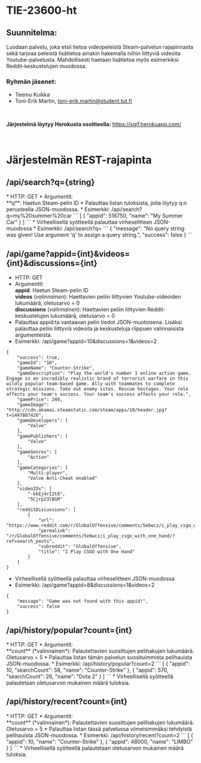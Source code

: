 # TIE-23600-ht

## Suunnitelma:
Luodaan palvelu, joka etsii tietoa videopeleistä Steam-palvelun rajapinnasta sekä tarjoaa peleistä lisätietoa ainakin hakemalla niihin liittyviä videoita Youtube-palvelusta. Mahdollisesti haetaan lisätietoa myös esimerkiksi Reddit-keskustelujen muodossa. 

### Ryhmän jäsenet:
* Teemu Kuikka
* Toni-Erik Martin, toni-erik.martin@student.tut.fi

<br>

**Järjestelmä löytyy Herokusta osoitteella:** https://sgif.herokuapp.com/

<br>

<h1> Järjestelmän REST-rajapinta </h1>

<h2> /api/search?q={string} </h2>
* HTTP: GET
* Argumentit: <br>
**q**: Haetun Steam-pelin ID
* Palauttaa listan tuloksista, joita löytyy q:n perusteella JSON-muodossa.
* Esimerkki: /api/search?q=my%20summer%20car
```
[
	{
		"appid": 516750,
		"name": "My Summer Car"
	}
]
```
* Virheellisellä syötteellä palauttaa virheselitteen JSON-muodossa
* Esimerkki: /api/search?q=
```
{
	"message": "No query string was given! Use argument 'q' to assign a query string.",
	"success": false
}
```

<h2> /api/game?appid={int}&videos={int}&discussions={int}</h2>

* HTTP: GET
* Argumentit: <br>
	**appid**: Haetun Steam-pelin ID <br>
	**videos** (*valinnainen*): Haettavien peliin liittyvien Youtube-videoiden lukumäärä, oletusarvo = 0 <br>
	**discussions** (*valinnainen*): Haettavien peliin liittyvien Reddit-keskustelujen lukumäärä, oletusarvo = 0
* Palauttaa appid:ta vastaavan pelin tiedot JSON-muotoisena. Lisäksi palauttaa peliin liittyviä videoita ja keskusteluja riippuen valinnaisista argumenteista.
* Esimerkki: /api/game?appid=10&discussions=1&videos=2
```
{
	"success": true,
	"gameId": "10",
	"gameName": "Counter-Strike",
	"gameDescription": "Play the world's number 1 online action game. Engage in an incredibly realistic brand of terrorist warfare in this wildly popular team-based game. Ally with teammates to complete strategic missions. Take out enemy sites. Rescue hostages. Your role affects your team's success. Your team's success affects your role.",
	"gamePrice": 249,
	"gameImage": "http://cdn.akamai.steamstatic.com/steam/apps/10/header.jpg?t=1447887426",
	"gameDevelopers": [
		"Valve"
	],
	"gamePublishers": [
		"Valve"
	],
	"gameGenres": [
		"Action"
	],
	"gameCategories": [
		"Multi-player",
		"Valve Anti-Cheat enabled"
	],
	"videoIDs": [
		"-kkEj4rI2t8",
		"5Cjrp23lBSM"
	],
	"redditDiscussions": [
		{
			"url": "https://www.reddit.com/r/GlobalOffensive/comments/5ebwcz/i_play_csgo_with_one_hand/",
			"permalink": "/r/GlobalOffensive/comments/5ebwcz/i_play_csgo_with_one_hand/?ref=search_posts",
			"subreddit": "GlobalOffensive",
			"title": "I Play CSGO with One Hand"
		}
	]
}
```
* Virheellisellä syötteellä palauttaa virheselitteen JSON-muodossa
* Esimerkki: /api/game?appid=8&discussions=1&videos=2
```
{
	"message": "Game was not found with this appid!",
	"success": false
}
```

<h2> /api/history/popular?count={int} </h2>
* HTTP: GET
* Argumentit: <br>
	**count** (*valinnainen*): Palautettavien suosittujen pelihakujen lukumäärä. Oletusarvo = 5
* Palauttaa listan tämän palvelun suosituimmista pelihauista JSON-muodossa.
* Esimerkki: /api/history/popular?count=2
```
[
	{
		"appid": 10,
		"searchCount": 58,
		"name": "Counter-Strike"
	},
	{
		"appid": 570,
		"searchCount": 26,
		"name": "Dota 2"
	}
]
```
* Virheellisellä syötteellä palautetaan oletusarvon mukainen määrä tuloksia.

<h2> /api/history/recent?count={int} </h2>
* HTTP: GET
* Argumentit: <br>
	**count** (*valinnainen*): Palautettavien suosittujen pelihakujen lukumäärä. Oletusarvo = 5
* Palauttaa listan tässä palvelussa viimeisimmäksi tehdyistä pelihauista JSON-muodossa.
* Esimerkki: /api/history/recent?count=2
```
[
	{
		"appid": 10,
		"name": "Counter-Strike"
	},
	{
		"appid": 48000,
		"name": "LIMBO"
	}
]
```
* Virheellisellä syötteellä palautetaan oletusarvon mukainen määrä tuloksia.
